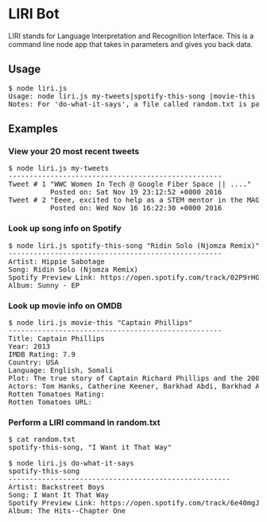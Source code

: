 # LIRI Bot

LIRI stands for Language Interpretation and Recognition Interface. This is a command line node app that takes in parameters and gives you back data.

## Usage

<pre>
$ node liri.js
Usage: node liri.js my-tweets|spotify-this-song <song>|movie-this <movie>|do-what-it-says
Notes: For 'do-what-it-says', a file called random.txt is parsed for a comma-delimited command to execute.
</pre>

## Examples

### View your 20 most recent tweets

<pre>
$ node liri.js my-tweets
---------------------------------------------------
Tweet # 1 "WWC Women In Tech @ Google Fiber Space || ...."
          Posted on: Sat Nov 19 23:12:52 +0000 2016 
Tweet # 2 "Eeee, excited to help as a STEM mentor in the MAGIC Program..."
          Posted on: Wed Nov 16 16:22:30 +0000 2016
</pre>          

### Look up song info on Spotify

<pre>
$ node liri.js spotify-this-song "Ridin Solo (Njomza Remix)"
---------------------------------------------------
Artist: Hippie Sabotage
Song: Ridin Solo (Njomza Remix)
Spotify Preview Link: https://open.spotify.com/track/02P9rHGHgrCUglkuAafwrP
Album: Sunny - EP
</pre>

### Look up movie info on OMDB

<pre>
$ node liri.js movie-this "Captain Phillips"
---------------------------------------------------
Title: Captain Phillips
Year: 2013
IMDB Rating: 7.9
Country: USA
Language: English, Somali
Plot: The true story of Captain Richard Phillips and the 2009 hijacking by Somali pirates of the US-flagged MV Maersk Alabama, the first American cargo ship to be hijacked in two hundred years.
Actors: Tom Hanks, Catherine Keener, Barkhad Abdi, Barkhad Abdirahman
Rotten Tomatoes Rating: 
Rotten Tomatoes URL:
</pre>

### Perform a LIRI command in random.txt

<pre>
$ cat random.txt
spotify-this-song, "I Want it That Way"

$ node liri.js do-what-it-says
spotify-this-song
-----------------------------------------------------
Artist: Backstreet Boys
Song: I Want It That Way
Spotify Preview Link: https://open.spotify.com/track/6e40mgJiCid5HRAGrbpGA6
Album: The Hits--Chapter One
</pre>
